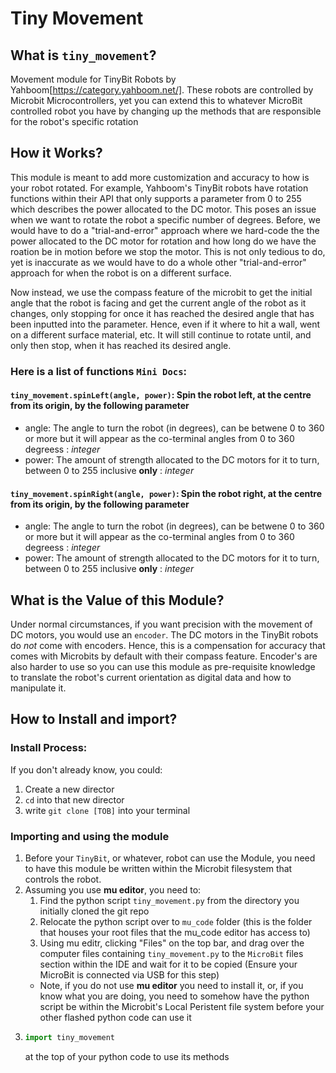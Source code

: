 # Tiny Movement

## What is `tiny_movement`?

Movement module for TinyBit Robots by Yahboom[https://category.yahboom.net/]. These robots are controlled by Microbit Microcontrollers, yet you can extend this to whatever MicroBit controlled robot you have by changing up the methods that are responsible for the robot's specific rotation


## How it Works?

This module is meant to add more customization and accuracy to how is your robot rotated. For example, Yahboom's TinyBit robots have rotation functions within their API that only supports a parameter from 0 to 255 which describes the power allocated to the DC motor. This poses an issue when we want to rotate the robot a specific number of degrees. Before, we would have to do a "trial-and-error" approach where we hard-code the the power allocated to the DC motor for rotation and how long do we have the roation be in motion before we stop the motor. This is not only tedious to do, yet is inaccurate as we would have to do a whole other "trial-and-error" approach for when the robot is on a different surface.

Now instead, we use the compass feature of the microbit to get the initial angle that the robot is facing and get the current angle of the robot as it changes, only stopping for once it has reached the desired angle that has been inputted into the parameter. Hence, even if it where to hit a wall, went on a different surface material, etc. It will still continue to rotate until, and only then stop, when it has reached its desired angle.

### Here is a list of functions `Mini Docs`:

#### `tiny_movement.spinLeft(angle, power)`: Spin the robot left, at the centre from its origin, by the following parameter

- angle: The angle to turn the robot (in degrees), can be betwene 0 to 360 or more but it will appear as the co-terminal angles from 0 to 360 degreess : *integer*
- power: The amount of strength allocated to the DC motors for it to turn, between 0 to 255 inclusive **only** : *integer*

#### `tiny_movement.spinRight(angle, power)`: Spin the robot right, at the centre from its origin, by the following parameter

- angle: The angle to turn the robot (in degrees), can be betwene 0 to 360 or more but it will appear as the co-terminal angles from 0 to 360 degreess : *integer*
- power: The amount of strength allocated to the DC motors for it to turn, between 0 to 255 inclusive **only** : *integer*

## What is the Value of this Module?
Under normal circumstances, if you want precision with the movement of DC motors, you would use an `encoder`. The DC motors in the TinyBit robots do *not* come with encoders. Hence, this is a compensation for accuracy that comes with Microbits by default with their compass feature. Encoder's are also harder to use so you can use this module as pre-requisite knowledge to translate the robot's current orientation as digital data and how to manipulate it.


## How to Install and import?
### Install Process:
If you don't already know, you could:
  1. Create a new director
  2. `cd` into that new director
  3. write `git clone [TOB]` into your terminal

### Importing and using the module
1. Before your `TinyBit`, or whatever, robot can use the Module, you need to have this module be written within the Microbit filesystem that controls the robot.
2. Assuming you use **mu editor**, you need to:
    1. Find the python script `tiny_movement.py` from the directory you initially cloned the git repo
    2. Relocate the python script over to `mu_code` folder (this is the folder that houses your root files that the mu_code editor has access to)
    3. Using mu editr, clicking "Files" on the top bar, and drag over the computer files containing `tiny_movement.py` to the `MicroBit` files section within the IDE and wait for it to be copied (Ensure your MicroBit is connected via USB for this step)
    * Note, if you do not use **mu editor** you need to install it, or, if you know what you are doing, you need to somehow have the python script be within the Microbit's Local Peristent file system before your other flashed python code can use it
3. ```py
   import tiny_movement
   ```
   at the top of your python code to use its methods
